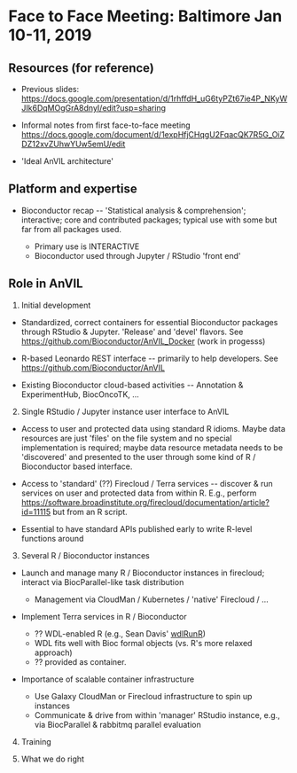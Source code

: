 # Face to Face Meeting: Baltimore Jan 10-11, 2019

## Resources (for reference)

- Previous slides: https://docs.google.com/presentation/d/1rhffdH_uG6tyPZt67ie4P_NKyWJIk6DqMOgGrA8dnyI/edit?usp=sharing

- Informal notes from first face-to-face meeting https://docs.google.com/document/d/1expHfjCHqgU2FqacQK7R5G_OiZDZ12xvZUhwYUw5emU/edit

- 'Ideal AnVIL architecture'

## Platform and expertise

- Bioconductor recap -- 'Statistical analysis & comprehension'; interactive; core and contributed packages; typical use with some but far from all packages used.

  - Primary use is INTERACTIVE
  - Bioconductor used through Jupyter / RStudio 'front end'

## Role in AnVIL

1. Initial development

- Standardized, correct containers for essential Bioconductor packages through RStudio & Jupyter. 'Release' and 'devel' flavors. See https://github.com/Bioconductor/AnVIL_Docker (work in progesss)

- R-based Leonardo REST interface -- primarily to help developers. See https://github.com/Bioconductor/AnVIL

- Existing Bioconductor cloud-based activities -- Annotation & ExperimentHub, BiocOncoTK, ...

2. Single RStudio / Jupyter instance user interface to AnVIL

- Access to user and protected data using standard R idioms. Maybe data resources are just 'files' on the file system and no special implementation is required; maybe data resource metadata needs to be 'discovered' and presented to the user through some kind of R / Bioconductor based interface.

- Access to 'standard' (??) Firecloud / Terra services -- discover & run services on user and protected data from within R. E.g., perform https://software.broadinstitute.org/firecloud/documentation/article?id=11115 but from an R script.

- Essential to have standard APIs published early to write R-level functions around
  
3. Several R / Bioconductor instances

- Launch and manage many R / Bioconductor instances in firecloud; interact via BiocParallel-like task distribution

  - Management via CloudMan / Kubernetes / 'native' Firecloud / ...

- Implement Terra services in R / Bioconductor
  - ?? WDL-enabled R (e.g., Sean Davis' [wdlRunR][1])
  - WDL fits well with Bioc formal objects (vs. R's more relaxed approach)
  - ?? provided as container.

- Importance of scalable container infrastructure
  - Use Galaxy CloudMan or Firecloud infrastructure to spin up instances
  - Communicate & drive from within 'manager' RStudio instance, e.g., via BiocParallel & rabbitmq parallel evaluation

4. Training

5. What we do right

[1]: https://github.com/seandavi/wdlRunR
